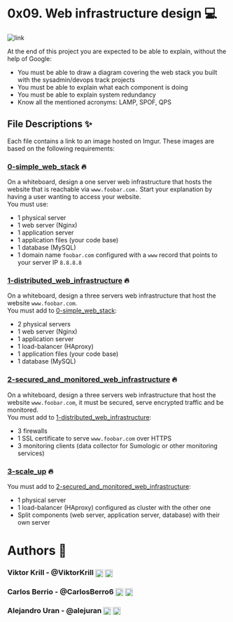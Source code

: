 # 0x09. Web infrastructure design 💻

![link](https://i.imgur.com/GtdNDpT.jpg)





At the end of this project you are expected to be able to explain, without the help of Google:
* You must be able to draw a diagram covering the web stack you built with the sysadmin/devops track projects
* You must be able to explain what each component is doing
* You must be able to explain system redundancy
* Know all the mentioned acronyms: LAMP, SPOF, QPS
## File Descriptions ✨
Each file contains a link to an image hosted on Imgur. These images are based on the following requirements: <br />
### [0-simple_web_stack](0-simple_web_stack) 🔥
On a whiteboard, design a one server web infrastructure that hosts the website that is reachable via `www.foobar.com.` Start your explanation by having a user wanting to access your website. <br />
You must use:
* 1 physical server
* 1 web server (Nginx)
* 1 application server
* 1 application files (your code base)
* 1 database (MySQL)
* 1 domain name `foobar.com` configured with a `www` record that points to your server IP `8.8.8.8`
### [1-distributed_web_infrastructure](1-distributed_web_infrastructure) 🔥
On a whiteboard, design a three servers web infrastructure that host the website `www.foobar.com`. <br />
You must add to [0-simple_web_stack](0-simple_web_stack):
* 2 physical servers
* 1 web server (Nginx)
* 1 application server
* 1 load-balancer (HAproxy)
* 1 application files (your code base)
* 1 database (MySQL)
### [2-secured_and_monitored_web_infrastructure](2-secured_and_monitored_web_infrastructure) 🔥
On a whiteboard, design a three servers web infrastructure that host the website `www.foobar.com`, it must be secured, serve encrypted traffic and be monitored. <br />
You must add to [1-distributed_web_infrastructure](1-distributed_web_infrastructure):
* 3 firewalls
* 1 SSL certificate to serve `www.foobar.com` over HTTPS
* 3 monitoring clients (data collector for Sumologic or other monitoring services)
### [3-scale_up](3-scale_up) 🔥
You must add to [2-secured_and_monitored_web_infrastructure](2-secured_and_monitored_web_infrastructure):
* 1 physical server
* 1 load-balancer (HAproxy) configured as cluster with the other one
* Split components (web server, application server, database) with their own server

# Authors 🤖

### Viktor Krill - @ViktorKrill <a href="https://www.twitter.com/Dev_Vikk" rel="nofollow"> <img width="18px" align="center" src="https://raw.githubusercontent.com/rahulbanerjee26/githubAboutMeGenerator/main/icons/twitter.svg" style="max-width: 100%;"></a> <a href="https://www.github.com/viktorkrill"> <img width="18px" align="center" src="https://raw.githubusercontent.com/rahulbanerjee26/githubAboutMeGenerator/main/icons/github.svg" style="max-width: 100%;"></a>

### Carlos Berrio - @CarlosBerro6 <a href="https://www.twitter.com/CarlosBerro6" rel="nofollow"> <img width="18px" align="center" src="https://raw.githubusercontent.com/rahulbanerjee26/githubAboutMeGenerator/main/icons/twitter.svg" style="max-width: 100%;"></a> <a href="https://www.github.com/carlosberrio"> <img width="18px" align="center" src="https://raw.githubusercontent.com/rahulbanerjee26/githubAboutMeGenerator/main/icons/github.svg" style="max-width: 100%;"></a>

### Alejandro Uran - @alejuran <a href="https://www.twitter.com/alejuran" rel="nofollow"> <img width="18px" align="center" src="https://raw.githubusercontent.com/rahulbanerjee26/githubAboutMeGenerator/main/icons/twitter.svg" style="max-width: 100%;"></a> <a href="https://www.github.com/alejuran"> <img width="18px" align="center" src="https://raw.githubusercontent.com/rahulbanerjee26/githubAboutMeGenerator/main/icons/github.svg" style="max-width: 100%;"></a>
